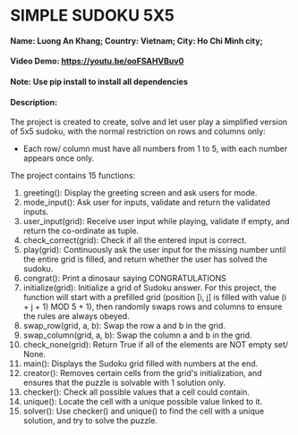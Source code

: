 # SIMPLE SUDOKU 5X5
#### Name: Luong An Khang; Country: Vietnam; City: Ho Chi Minh city;
#### Video Demo:  <https://youtu.be/ooFSAHVBuv0>
#### Note: Use pip install to install all dependencies
#### Description:
The project is created to create, solve and let user play a simplified version of 5x5 sudoku,
with the normal restriction on rows and columns only:
- Each row/ column must have all numbers from 1 to 5, with each number appears once only.

The project contains 15 functions:

1. greeting(): Display the greeting screen and ask users for mode.
2. mode_input(): Ask user for inputs, validate and return the validated inputs.
3. user_input(grid): Receive user input while playing, validate if empty, and return the co-ordinate as tuple.
4. check_correct(grid): Check if all the entered input is correct.
5. play(grid): Continuously ask the user input for the missing number until the entire grid is filled, and return whether the user has solved the sudoku.
6. congrat(): Print a dinosaur saying CONGRATULATIONS
7. initialize(grid): Initialize a grid of Sudoku answer. For this project, the function will start with a prefilled grid (position [i, j] is filled with value (i + j + 1) MOD 5 + 1), then randomly swaps rows and columns to ensure the rules are always obeyed.
8. swap_row(grid, a, b): Swap the row a and b in the grid.
9. swap_column(grid, a, b): Swap the column a and b in the grid.
10. check_none(grid): Return True if all of the elements are NOT empty set/ None.
11. main(): Displays the Sudoku grid filled with numbers at the end.
12. creator(): Removes certain cells from the grid's initialization, and ensures that the puzzle is solvable with 1 solution only.
13. checker(): Check all possible values that a cell could contain.
14. unique(): Locate the cell with a unique possible value linked to it.
15. solver(): Use checker() and unique() to find the cell with a unique solution, and try to solve the puzzle.